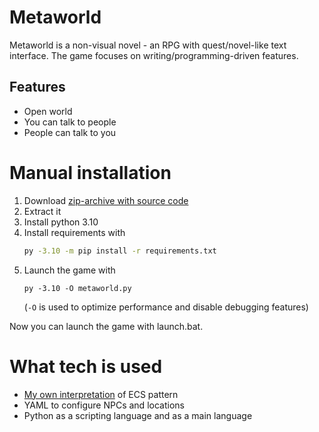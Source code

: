 # Metaworld

Metaworld is a non-visual novel - an RPG with quest/novel-like text interface. The game focuses on writing/programming-driven features.

## Features

- Open world
- You can talk to people
- People can talk to you

# Manual installation

1. Download [zip-archive with source code](https://github.com/girvel/metaworld/archive/refs/heads/master.zip)
2. Extract it
3. Install python 3.10
4. Install requirements with 
   ```bash
   py -3.10 -m pip install -r requirements.txt
   ```
6. Launch the game with 
   ```
   py -3.10 -O metaworld.py
   ``` 
   (`-O` is used to optimize performance and disable debugging features)

Now you can launch the game with launch.bat.

# What tech is used

- [My own interpretation](https://github.com/girvel/ecs) of ECS pattern
- YAML to configure NPCs and locations
- Python as a scripting language and as a main language
